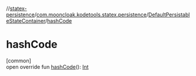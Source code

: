 //[statex-persistence](../../../index.md)/[com.mooncloak.kodetools.statex.persistence](../index.md)/[DefaultPersistableStateContainer](index.md)/[hashCode](hash-code.md)

# hashCode

[common]\
open override fun [hashCode](hash-code.md)(): [Int](https://kotlinlang.org/api/latest/jvm/stdlib/kotlin/-int/index.html)
